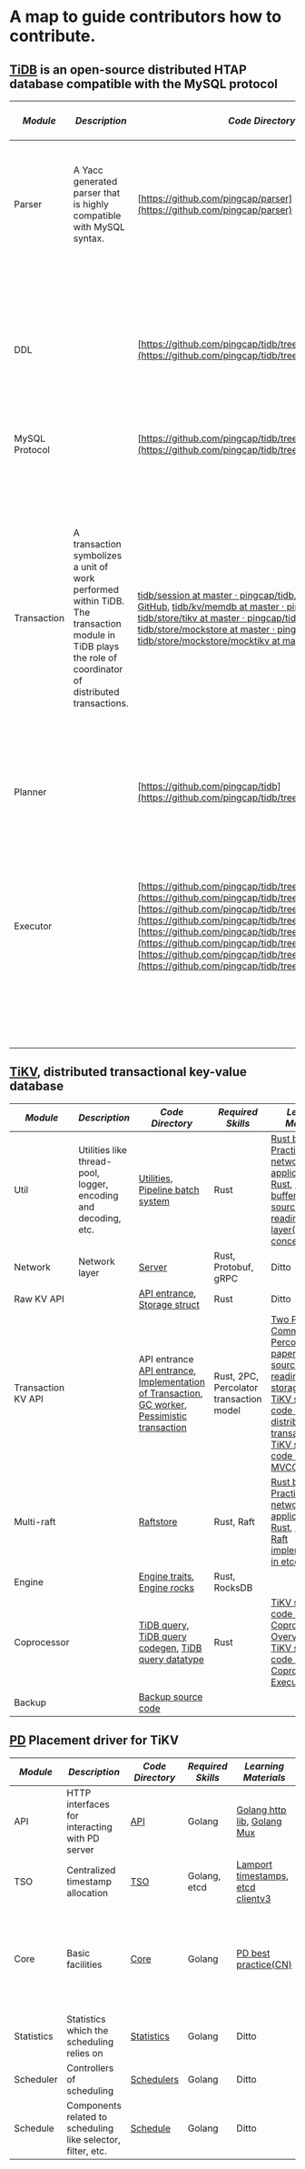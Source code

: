# A map to guide contributors how to contribute.

## [TiDB](https://github.com/pingcap/tidb) is an open-source distributed HTAP database compatible with the MySQL protocol

| *Module* | *Description* | *Code Directory* | *Required Skills* | *Learning Materials* | *What I can Contribute* | *Contributing Tutorials* |
| ---- | ---- | ---- | ---- | ---- | ---- | ---- |
| Parser |A Yacc generated parser that is highly compatible with MySQL syntax. | [https://github.com/pingcap/parser](https://github.com/pingcap/parser)|Golang, Yacc | [Bison manual](https://www.gnu.org/software/bison/manual/html_node/index.html), [Compilers: Principles, Techniques, and Tools](https://www.amazon.com/Compilers-Principles-Techniques-Tools-2nd/dp/0321486811)|All the issues [here](https://github.com/pingcap/parser/issues) (including the bugfix, new features, code style, etc.) | [TiDB source code reading : TiDB SQL Parser Implementation(CN)](https://pingcap.com/blog-cn/tidb-source-code-reading-5/), [Become Contributor in 30 minutes - Improved TiDB Parser compatibility with MySQL 8.0 syntax(CN)](https://pingcap.com/blog-cn/30mins-become-contributor-of-tidb-20190808/), [Parser repo README](https://github.com/pingcap/parser) |
| DDL | | [https://github.com/pingcap/tidb/tree/master/ddl](https://github.com/pingcap/tidb/tree/master/ddl) | Golang | [Online, Asynchronous Schema Change in F1](https://static.googleusercontent.com/media/research.google.com/zh-CN//pubs/archive/41376.pdf), [Deep analysis of Google F1's schema change algorithm(CN)](https://github.com/ngaut/builddatabase/blob/master/f1/schema-change.md), [TiDB source code reading : DDL(CN)](https://pingcap.com/blog-cn/tidb-source-code-reading-17/), [TiDB DDL architecture](https://docs.google.com/document/d/1fLsLL8kpGmc0G64RtBXPvLqqQL17i8M28-Ty4LY89zI/edit) | | |
| MySQL Protocol | | [https://github.com/pingcap/tidb/tree/master/server](https://github.com/pingcap/tidb/tree/master/server) | | | | |
| Transaction | A transaction symbolizes a unit of work performed within TiDB. The transaction module in TiDB plays the role of coordinator of distributed transactions. | [tidb/session at master · pingcap/tidb](https://github.com/pingcap/tidb/tree/master/session), [pingcap/tidb · GitHub](https://github.com/pingcap/tidb/tree/master/kv), [tidb/kv/memdb at master · pingcap/tidb](https://github.com/pingcap/tidb/tree/master/kv/memdb), [tidb/store/tikv at master · pingcap/tidb](https://github.com/pingcap/tidb/tree/master/store/tikv), [tidb/store/mockstore at master · pingcap/tidb](https://github.com/pingcap/tidb/tree/master/store/mockstore), [tidb/store/mockstore/mocktikv at master · pingcap/tidb](https://github.com/pingcap/tidb/tree/master/store/mockstore/mocktikv)|Golang, ACID, 2PC, Percolator transaction model | [A Critique of ANSI SQL Isolation Levels](https://www.microsoft.com/en-us/research/wp-content/uploads/2016/02/tr-95-51.pdf), [The Art of Database Transaction Processing: Transaction Management and Concurrency Control (Database Technology Series)(Chinese Edition)](https://www.amazon.com/%E6%95%B0%E6%8D%AE%E5%BA%93%E4%BA%8B%E5%8A%A1%E5%A4%84%E7%90%86%E7%9A%84%E8%89%BA%E6%9C%AF%EF%BC%9A%E4%BA%8B%E5%8A%A1%E7%AE%A1%E7%90%86%E4%B8%8E%E5%B9%B6%E5%8F%91%E6%8E%A7%E5%88%B6-%E6%95%B0%E6%8D%AE%E5%BA%93%E6%8A%80%E6%9C%AF%E4%B8%9B%E4%B9%A6-Chinese-%E6%9D%8E%E6%B5%B7%E7%BF%94-ebook/dp/B076VHP4T6), [Two-phase commit protocol](https://en.wikipedia.org/wiki/Two-phase_commit_protocol) , [Large-scale Incremental Processing Using Distributed Transactions and Notifications](https://research.google/pubs/pub36726/) | | |
| Planner | | [https://github.com/pingcap/tidb](https://github.com/pingcap/tidb/tree/master/planner) | Golang | | | |
| Executor | | [https://github.com/pingcap/tidb/tree/master/executor](https://github.com/pingcap/tidb/tree/master/executor), [https://github.com/pingcap/tidb/tree/master/expression](https://github.com/pingcap/tidb/tree/master/expression), [https://github.com/pingcap/tidb/tree/master/util/chunk](https://github.com/pingcap/tidb/tree/master/util/chunk), [https://github.com/pingcap/tidb/tree/master/store/tikv](https://github.com/pingcap/tidb/tree/master/store/tikv) | Golang,Relational Algebra, Parallel Programming | [TiDB source code reading : Introduction to Chunk and Execution Framework](https://pingcap.com/blog-cn/tidb-source-code-reading-10/), [TiDB source code reading : Hash Join](https://pingcap.com/blog-cn/tidb-source-code-reading-9/), [TiDB source code reading : Index Lookup Join](https://pingcap.com/blog-cn/tidb-source-code-reading-11/), [TiDB source code reading : Hash Aggregation](https://pingcap.com/blog-cn/tidb-source-code-reading-22/), [CMU: Advanced DB System - Query Execution](https://www.youtube.com/watch?v=v1P-aZvPcJQ&list=PLSE8ODhjZXja7K1hjZ01UTVDnGQdx5v5U&index=15) | | |

## [TiKV](https://github.com/tikv/tikv), distributed transactional key-value database

| *Module* | *Description* | *Code Directory* | *Required Skills* | *Learning Materials* | *What I can Contribute* | *Contributing Tutorials* |
| ---- | ---- | ---- | ---- | ---- | ---- | ---- |
| Util | Utilities like thread-pool, logger, encoding and decoding, etc. | [Utilities](https://github.com/tikv/tikv/tree/master/components/tikv_util),  [Pipeline batch system](https://github.com/tikv/tikv/tree/master/components/batch-system) | Rust | [Rust book](https://doc.rust-lang.org/book/), [Practical networked applications in Rust](https://github.com/pingcap/talent-plan),  [Protocol buffers](https://developers.google.com/protocol-buffers), [TiKV source code reading: service layer(CN)](https://pingcap.com/blog-cn/tikv-source-code-reading-9/), [gRPC concepts](https://grpc.io/docs/guides/concepts/) | [Issues](https://github.com/tikv/tikv/issues?q=is%3Aopen+is%3Aissue+label%3A%22S%3A+HelpWanted%22) want help| [Land your first Rust PR in TiKV](https://pingcap.com/blog/adding-built-in-functions-to-tikv/), [Became TiKV Contributor in 30 minutes(CN)](https://pingcap.com/blog-cn/30mins-become-contributor-of-tikv/) |
| Network | Network layer | [Server](https://github.com/tikv/tikv/tree/master/src/server) | Rust, Protobuf, gRPC | Ditto | Ditto | Ditto |
| Raw KV API |  | [API entrance](https://github.com/tikv/tikv/blob/master/src/server/service/kv.rs), [Storage struct](https://github.com/tikv/tikv/blob/master/src/storage/mod.rs) | Rust | Ditto | Ditto | Ditto |
| Transaction KV API | | API entrance [API entrance](https://github.com/tikv/tikv/blob/master/src/server/service/kv.rs), [Implementation of Transaction](https://github.com/tikv/tikv/tree/master/src/storage), [GC worker](https://github.com/tikv/tikv/tree/master/src/server/gc_worker), [Pessimistic transaction](https://github.com/tikv/tikv/tree/master/src/server/lock_manager) | Rust, 2PC, Percolator transaction model | [Two Phase Commit](https://en.wikipedia.org/wiki/Two-phase_commit_protocol), [Percolator paper](https://research.google/pubs/pub36726/), [TiKV source code reading: storage(CN)](https://pingcap.com/blog-cn/tikv-source-code-reading-11/), [TiKV source code reading: distributed transaction(CN)](https://pingcap.com/blog-cn/tikv-source-code-reading-12/), [TiKV source code reading : MVCC read(CN)](https://pingcap.com/blog-cn/tikv-source-code-reading-12/) | | |
| Multi-raft | | [Raftstore](https://github.com/tikv/tikv/tree/master/src/raftstore) | Rust, Raft | [Rust book](https://doc.rust-lang.org/book/), [Practical networked applications in Rust](https://github.com/pingcap/talent-plan), [Raft Paper](https://raft.github.io/raft.pdf), [Raft implementation in etcd](https://github.com/etcd-io/etcd/tree/master/raft) | | |
| Engine | | [Engine traits](https://github.com/tikv/tikv/tree/master/components/engine_traits), [Engine rocks](https://github.com/tikv/tikv/tree/master/components/engine_rocks) | Rust, RocksDB | | [Engine abstraction](https://github.com/tikv/tikv/issues/6402) | |
| Coprocessor | | [TiDB query](https://github.com/tikv/tikv/tree/master/components/tidb_query), [TiDB query codegen](https://github.com/tikv/tikv/tree/master/components/tidb_query_codegen), [TiDB query datatype](https://github.com/tikv/tikv/tree/master/components/tidb_query_datatype) | Rust | [TiKV source code reading : Coprocessor Overview(CN)](https://pingcap.com/blog-cn/tikv-source-code-reading-14/), [TiKV source code reading : Coprocessor Executor](https://pingcap.com/blog-cn/tikv-source-code-reading-16/) | Coprocessor [Issues](https://github.com/tikv/tikv/issues?q=is%3Aopen+is%3Aissue+label%3A%22C%3A+Copr%22) | |
| Backup | | [Backup source code](https://github.com/tikv/tikv/tree/master/components/backup) | | | | |

## [PD](https://github.com/pingcap/pd) Placement driver for TiKV

| *Module* | *Description* | *Code Directory* | *Required Skills* | *Learning Materials* | *What I can Contribute* | *Contributing Tutorials* |
| ---- | ---- | ---- | ---- | ---- | ---- | ---- |
| API | HTTP interfaces for interacting with PD server | [API](https://github.com/pingcap/pd/tree/master/server/api)| Golang | [Golang http lib](https://golang.org/pkg/net/http/), [Golang Mux](https://www.gorillatoolkit.org/pkg/mux) | OpenAPI Specification | |
| TSO | Centralized timestamp allocation | [TSO](https://github.com/pingcap/pd/tree/master/server/tso) | Golang, etcd | [Lamport timestamps](https://en.wikipedia.org/wiki/Lamport_timestamps), [etcd clientv3](https://godoc.org/go.etcd.io/etcd/clientv3) | [Optimize the performance](https://github.com/pingcap/pd/issues/1847) | |
| Core | Basic facilities | [Core](https://github.com/pingcap/pd/tree/master/server/core) | Golang | [PD best practice(CN)](https://pingcap.com/blog-cn/best-practice-pd/)| Improve hotspot recognition; adaptive Scheduling; scheduling according to region histogram | |
| Statistics | Statistics which the scheduling relies on | [Statistics](https://github.com/pingcap/pd/tree/master/server/statistics) | Golang | Ditto | Ditto | |
| Scheduler | Controllers of scheduling | [Schedulers](https://github.com/pingcap/pd/tree/master/server/schedulers) | Golang | Ditto | Ditto | |
| Schedule | Components related to scheduling like selector, filter, etc. | [Schedule](https://github.com/pingcap/pd/tree/master/server/schedule) | Golang | Ditto | Ditto | |
